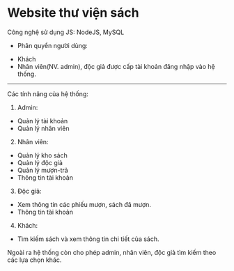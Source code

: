 # Website thư viện sách
Công nghệ sử dụng JS: NodeJS, MySQL 
- Phân quyền người dùng: 
+ Khách 
+ Nhân viên(NV. admin), độc giả được cấp tài khoản đăng nhập vào hệ thống. 
----
Các tính năng của hệ thống: 
1. Admin:
- Quản lý tài khoản
- Quản lý nhân viên
2. Nhân viên:
- Quản lý kho sách
- Quản lý độc giả
- Quản lý mượn-trả
- Thông tin tài khoản
3. Độc giả:
- Xem thông tin các phiếu mượn, sách đã mượn.
- Thông tin tài khoản
4. Khách:
- Tìm kiếm sách và xem thông tin chi tiết của sách.

Ngoài ra hệ thống còn cho phép admin, nhân viên, độc giả tìm kiếm theo các lựa chọn khác.
